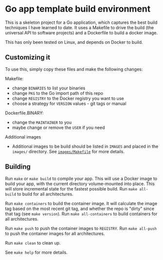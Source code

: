 # Go app template build environment

This is a skeleton project for a Go application, which captures the best build
techniques I have learned to date.  It uses a Makefile to drive the build (the
universal API to software projects) and a Dockerfile to build a docker image.

This has only been tested on Linux, and depends on Docker to build.

## Customizing it

To use this, simply copy these files and make the following changes:

Makefile:
- change `BINARIES` to list your binaries
- change `PKG` to the Go import path of this repo
- change `REGISTRY` to the Docker registry you want to use
- choose a strategy for `VERSION` values - git tags or manual

Dockerfile.BINARY:
- change the `MAINTAINER` to you
- maybe change or remove the `USER` if you need

Additional images
- Additional images to be build should be listed in `IMAGES` and placed in the
  `images/` directory. See [`images/Makefile`](images/Makefile) for more
  details.


## Building

Run `make` or `make build` to compile your app.  This will use a Docker image to
build your app, with the current directory volume-mounted into place.  This will
store incremental state for the fastest possible build.  Run `make all-build` to
build for all architectures.

Run `make containers` to build the container image.  It will calculate the image
tag based on the most recent git tag, and whether the repo is "dirty" since that
tag (see `make version`).  Run `make all-containers` to build containers for all
architectures.

Run `make push` to push the container images to `REGISTRY`.  Run `make all-push`
to push the container images for all architectures.

Run `make clean` to clean up.

See `make help` for more details.

